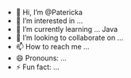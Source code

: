 - 👋 Hi, I’m @Patericka
- 👀 I’m interested in ...
- 🌱 I’m currently learning ... Java
- 💞️ I’m looking to collaborate on ...
- 📫 How to reach me ...
- 😄 Pronouns: ...
- ⚡ Fun fact: ...

<!---
Patericka/Patericka is a ✨ special ✨ repository because its `README.md` (this file) appears on your GitHub profile.
You can click the Preview link to take a look at your changes.
--->
